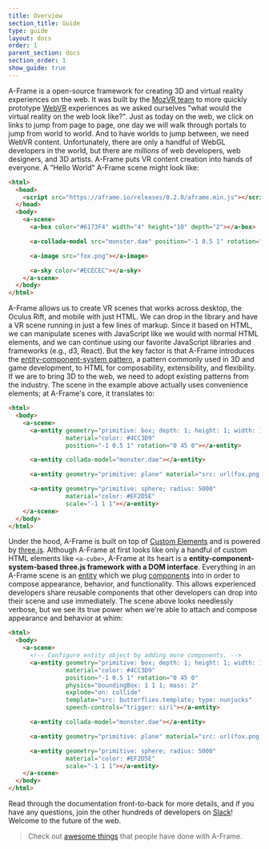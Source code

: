 ```yaml
---
title: Overview
section_title: Guide
type: guide
layout: docs
order: 1
parent_section: docs
section_order: 1
show_guide: true
---
```


A-Frame is a open-source framework for creating 3D and virtual reality experiences on the web. It was built by the [MozVR team][mozvr] to more quickly prototype [WebVR][webvr] experiences as we asked ourselves "what would the virtual reality on the web look like?". Just as today on the web, we click on links to jump from page to page, one day we will walk through portals to jump from world to world. And to have worlds to jump between, we need WebVR content. Unfortunately, there are only a handful of WebGL developers in the world, but there are *millions* of web developers, web designers, and 3D artists. A-Frame puts VR content creation into hands of everyone. A "Hello World" A-Frame scene might look like:

```html
<html>
  <head>
    <script src="https://aframe.io/releases/0.2.0/aframe.min.js"></script>
  </head>
  <body>
    <a-scene>
      <a-box color="#6173F4" width="4" height="10" depth="2"></a-box>

      <a-collada-model src="monster.dae" position="-1 0.5 1" rotation="0 45 0 "></a-collada-model>

      <a-image src="fox.png"></a-image>

      <a-sky color="#ECECEC"></a-sky>
    </a-scene>
  </body>
</html>
```

A-Frame allows us to create VR scenes that works across desktop, the Oculus Rift, and mobile with just HTML. We can drop in the library and have a VR scene running in just a few lines of markup. Since it based on HTML, we can manipulate scenes with JavaScript like we would with normal HTML elements, and we can continue using our favorite JavaScript libraries and frameworks (e.g., d3, React). But the key factor is that A-Frame introduces the [entity-component-system pattern][ecs], a pattern commonly used in 3D and game development, to HTML for composability, extensibility, and flexibility. If we are to bring 3D to the web, we need to adopt existing patterns from the industry. The scene in the example above actually uses convenience elements; at A-Frame's core, it translates to:

```html
<html>
  <body>
    <a-scene>
      <a-entity geometry="primitive: box; depth: 1; height: 1; width: 1"
                material="color: #4CC3D9"
                position="-1 0.5 1" rotation="0 45 0"></a-entity>

      <a-entity collada-model="monster.dae"></a-entity>

      <a-entity geometry="primitive: plane" material="src: url(fox.png)"></a-entity>

      <a-entity geometry="primitive: sphere; radius: 5000"
                material="color: #EF2D5E"
                scale="-1 1 1"></a-entity>
    </a-scene>
  </body>
</html>
```

Under the hood, A-Frame is built on top of [Custom Elements][custom] and is powered by [three.js][three]. Although A-Frame at first looks like only a handful of custom HTML elements like `<a-cube>`, A-Frame at its heart is a **entity-component-system-based three.js framework with a DOM interface**. Everything in an A-Frame scene is an [entity][entity] which we plug [components][component] into in order to compose appearance, behavior, and functionality. This allows experienced developers share reusable components that other developers can drop into their scene and use immediately. The scene above looks needlessly verbose, but we see its true power when we're able to attach and compose appearance and behavior at whim:

```html
<html>
  <body>
    <a-scene>
      <!-- Configure entity object by adding more components. -->
      <a-entity geometry="primitive: box; depth: 1; height: 1; width: 1"
                material="color: #4CC3D9"
                position="-1 0.5 1" rotation="0 45 0"
                physics="boundingBox: 1 1 1; mass: 2"
                explode="on: collide"
                template="src: butterflies.template; type: nunjucks"
                speech-controls="trigger: siri"></a-entity>

      <a-entity collada-model="monster.dae"></a-entity>

      <a-entity geometry="primitive: plane" material="src: url(fox.png)"></a-entity>

      <a-entity geometry="primitive: sphere; radius: 5000"
                material="color: #EF2D5E"
                scale="-1 1 1"></a-entity>
    </a-scene>
  </body>
</html>
```

Read through the documentation front-to-back for more details, and if you have any questions, join the other hundreds of developers on [Slack][slack]! Welcome to the future of the web.

> Check out [awesome things][awesome] that people have done with A-Frame.

[awesome]: https://github.com/aframevr/awesome-aframe
[component]: ../core/component.md
[custom]: https://developer.mozilla.org/en-US/docs/Web/Web_Components/Custom_Elements
[ecs]: ../core/index.md
[entity]: ../core/entity.md
[mozvr]: https://mozvr.com
[slack]: https://aframevr-slack.herokuapp.com/
[three]: http://three.js.org/
[webvr]: http://mozvr.com/#start
